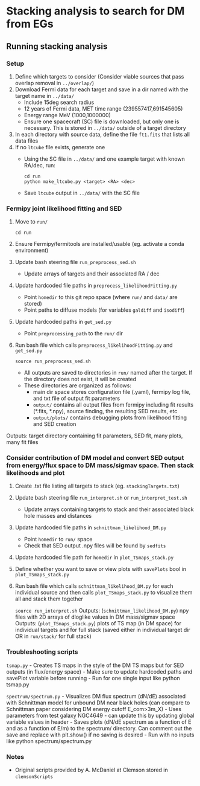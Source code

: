 # Stacking analysis to search for DM from EGs


## Running stacking analysis 

### Setup
1. Define which targets to consider (Consider viable sources that pass overlap removal in `../overlap/`)
2. Download Fermi data for each target and save in a dir named with the target name in `../data/`
	- Include 15deg search radius
	- 12 years of Fermi data, MET time range (239557417,691545605)
	- Energy range MeV (1000,1000000)
	- Ensure one spacecraft (SC) file is downloaded, but only one is necessary. This is stored in `../data/` outside of a target directory
3. In each directory with source data, define the file `ft1.fits` that lists all data files
4. If no `ltcube` file exists, generate one 
	- Using the SC file in `../data/` and one example target with known RA/dec, run:
		```
		cd run
		python make_ltcube.py <target> <RA> <dec>
		```
		
	- Save `ltcube` output in `../data/` with the SC file

### Fermipy joint likelihood fitting and SED
1. Move to `run/`

	```cd run```
2. Ensure Fermipy/fermitools are installed/usable (eg. activate a conda environment)
3. Update bash steering file `run_preprocess_sed.sh`
	- Update arrays of targets and their associated RA / dec
4. Update hardcoded file paths in `preprocess_likelihoodFitting.py`
	- Point `homedir` to this git repo space (where `run/` and `data/` are stored)
	- Point paths to diffuse models (for variables `galdiff` and `isodiff`)
5. Update hardcoded paths in `get_sed.py`
	- Point `preprocessing_path` to the `run/` dir
5. Run bash file which calls `preprocess_likelihoodFitting.py` and `get_sed.py`

	```source run_preprocess_sed.sh```
	- All outputs are saved to directories in `run/` named after the target. If the directory does not exist, it will be created
	- These directories are organized as follows:
		- main dir space stores configuration file (<target>.yaml), fermipy log file, and txt file of output fit parameters
		- `output/` contains all output files from fermipy including fit results (*.fits, *.npy), source finding, the resulting SED results, etc
		- `output/plots/` contains debugging plots from likelihood fitting and SED creation

Outputs: target directory containing fit parameters, SED fit, many plots, many fit files

### Consider contribution of DM model and convert SED output from energy/flux space to DM mass/sigmav space. Then stack likelihoods and plot 
1. Create .txt file listing all targets to stack (eg. `stackingTargets.txt`)
2. Update bash steering file `run_interpret.sh` or `run_interpret_test.sh`
	- Update arrays containing targets to stack and their associated black hole masses and distances
3. Update hardcoded file paths in `schnittman_likelihood_DM.py`
	- Point `homedir` to `run/` space
	- Check that SED output .npy files will be found by `sedfits`
4. Update hardcoded file path for `homedir` in `plot_TSmaps_stack.py`
5. Define whether you want to save or view plots with `savePlots` bool in `plot_TSmaps_stack.py`
6. Run bash file which calls `schnittman_likelihood_DM.py` for each individual source and then calls `plot_TSmaps_stack.py` to visualize them all and stack them together

	```source run_interpret.sh```
Outputs: (`schnittman_likelihood_DM.py`) npy files with 2D arrays of dloglike values in DM mass/sigmav space
Outputs: (`plot_TSmaps_stack.py`) plots of TS map (in DM space) for individual targets and for full stack (saved either in individual target dir OR in `run/stack/` for full stack)


### Troubleshooting scripts

```tsmap.py```
	- Creates TS maps in the style of the DM TS maps but for SED outputs (in flux/energy space)
	- Make sure to update hardcoded paths and savePlot variable before running
	- Run for one single input like
		python tsmap.py <target>	

```spectrum/spectrum.py```
	- Visualizes DM flux spectrum (dN/dE) associated with Schnittman model for unbound DM near black holes (can compare to Schnittman paper considering DM energy cutoff E_com>3m_X)
	- Uses parameters from test galaxy NGC4649 - can update this by updating global variable values in header
	- Saves plots (dN/dE spectrum as a function of E and as a function of E/m) to the spectrum/ directory. Can comment out the save and replace with plt.show() if no saving is desired
	- Run with no inputs like
		python spectrum/spectrum.py

### Notes
- Original scripts provided by A. McDaniel at Clemson stored in `clemsonScripts`